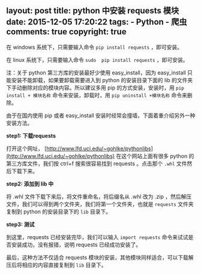layout: post
title: python 中安装 requests 模块
date: 2015-12-05 17:20:22
tags: 
	- Python
	- 爬虫
comments: true
copyright: true
---

在 windows 系统下，只需要输入命令 `pip install requests` ，即可安装。

在 linux 系统下，只需要输入命令 `sudo  pip install requests` ，即可安装。

注：关于 python 第三方库的安装最好少使用 easy_install，因为 easy_install 只能安装不能卸载，如果要卸载需要进入到 python 的安装目录下面的 lib 的文件夹下手动删除对应的模块内容。所以建议多用 pip 的方式安装，安装时，用 `pip install + 模块名称` 命令来安装，卸载时，用 `pip uninstall +模块名称` 命令来删除。

<!--more-->

由于在国内使用 pip 或者 easy_install 安装时经常会撞墙，下面着重介绍另外一种安装方法。


**step1: 下载requests**

打开这个网址， [http://www.lfd.uci.edu/~gohlke/pythonlibs](http://www.lfd.uci.edu/~gohlke/pythonlibs) 在这个网站上面有很多 python 的第三方库文件，我们按 ctrl+f 搜索很容易找到 requests 。点击那个 `.whl` 文件然后下载下来。

**step2: 添加到 lib 中**

将 .whl 文件下载下来后，将文件重命名，将后缀名从 .whl 改为 .zip ，然后解压文件，我们可以得到两个文件夹，我们将第一个文件夹，也就是 `requests` 文件夹复制到 python 的安装目录下的 `lib` 目录下。

**step3: 测试**

到这里，requests 已经安装完毕，我们可以输入 `import requests` 命令来试试是否安装成功，没有报错，说明 requests 已经成功安装了。


最后，这种方法不仅适合 requests 模块的安装，其他模块同样适合，可以下载解压后将相应的内容直接复制到 `lib` 目录下。